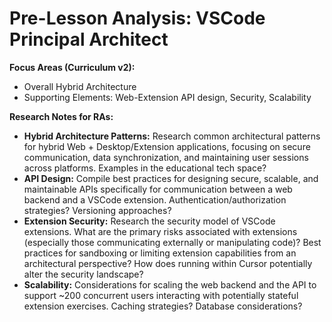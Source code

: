 # Pre-Lesson Analysis: VSCode Principal Architect

**Focus Areas (Curriculum v2):**
*   Overall Hybrid Architecture
*   Supporting Elements: Web-Extension API design, Security, Scalability

**Research Notes for RAs:**
*   **Hybrid Architecture Patterns:** Research common architectural patterns for hybrid Web + Desktop/Extension applications, focusing on secure communication, data synchronization, and maintaining user sessions across platforms. Examples in the educational tech space?
*   **API Design:** Compile best practices for designing secure, scalable, and maintainable APIs specifically for communication between a web backend and a VSCode extension. Authentication/authorization strategies? Versioning approaches?
*   **Extension Security:** Research the security model of VSCode extensions. What are the primary risks associated with extensions (especially those communicating externally or manipulating code)? Best practices for sandboxing or limiting extension capabilities from an architectural perspective? How does running within Cursor potentially alter the security landscape?
*   **Scalability:** Considerations for scaling the web backend and the API to support ~200 concurrent users interacting with potentially stateful extension exercises. Caching strategies? Database considerations? 